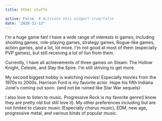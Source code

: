 ```yaml
---
title: Other stuffs 

active: False  # Activate this widget? true/false
date: "2020-11-13"
---
```


I'm a huge game fan! I have a wide range of interests in games, including shooting games, role-playing games, strategy games, Rogue-like games, action games, and a lot, lot more. I'm not good at most of them (especially PVP games), but still receiving a lot of fun from them.

Currently, I have all achievements of three games on Steam: The Hollow Knight, Celeste, and Slay the Spire. I'm still striving to get more.

My second biggest hobby is watching movies! Especially movies from the 1970s to 2000s. Harrison Ford is my favorite actor. Hope his fifth Indiana Jone's coming out soon. (and not be ruined like Star War sequels)

I also love to listen to music. Progressive Rock is my favorite genre(I know they are pretty old but still love it). My other preferences including but are not limited to classic music (Especially chorus music), EDM, new age, progressive metal, and various kinds of popular music.
